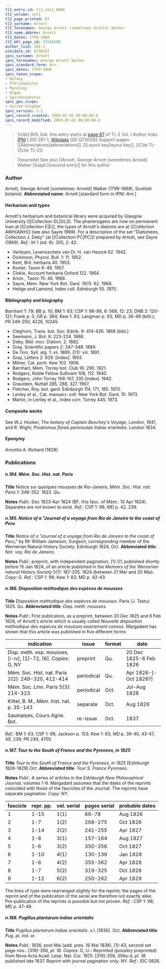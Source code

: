 ```yaml
---
tl2_entry_id: tl2_vol1_0096
tl2_volume: vol1
tl2_page_printed: 67
tl2_surname: Arnott
tl2_forenames: George Arnott (sometimes Arnold) Walker
tl2_name_abbrev: Arnott
tl2_dates: 1799-1868
tl2_bhl_page_id: 33120198
author_lsid: 281-1
wikidata_id: Q730292
ipni_surname: Arnott
ipni_forenames: George Arnott Walker
ipni_standard_form: Arn.
ipni_dates: 1799-1868
ipni_taxon_scope: 
- Botany
- Pteridophytes
- Mycology
- Algae
- Spermatophytes
ipni_geo_scope: 
- United Kingdom
ipni_version: 1.1
ipni_record_created: 2003-07-02 00:00:00.0
ipni_record_modified: 2003-07-02 00:00:00.0
---
```


> [!cite] BHL link: this entry starts at [page 67](https://www.biodiversitylibrary.org/page/33120198) of TL-2 Vol. I
> Author links: [IPNI](https://www.ipni.org/a/281-1) LSID 281-1, [Wikidata](https://www.wikidata.org/wiki/Q730292) QID Q730292
> Support pages: [[Abbreviations|abbreviations]], [[Layout key|layout key]], [[Cite TL-2|cite TL-2]]

> [!example] See also [[Arnott, George Arnott (sometimes Arnold) Walker (Suppl.)|second entry]] for this author

### Author

Arnott, George Arnott \[sometimes: Arnold\] Walker (1799-1868), Scottish botanist. 
**Abbreviated name**: *Arnott* \[standard form in IPNI: *Arn.*\]

#### Herbarium and types

Arnott's herbarium and botanical library were acquired by Glasgow University ([[Collection GL|GL]]). The phanerogams are now on permanent loan at [[Collection E|E]], the types of Arnott's diatoms are at [[Collection AWH|AWH]] (see also Sayre 1969). For a description of the set "Diatomées, Collection J. Deby" (at [[Collection PC|PC]]) prepared by Arnott, see Sayre (1969).
*Ref*.: IH 1 (ed. 6): 355, 2: 42.
- Verleyen, Levensschets van Dr. H. van Heurck 62. 1942.
- Dickinson, Phycol. Bull. 1: 11. 1952.
- Kent, Brit. herbaria 40. 1953.
- Koster, Taxon 6: 49. 1957.
- Clokie, Account herbaria Oxford 122. 1964.
- Anon., Taxon 15: 46. 1966.
- Sayre, Mem. New York Bot. Gard. 19(1): 62. 1969.
- Hedge and Lamond, Index coll. Edinburgh 55. 1970.

#### Bibliography and biography

Barnhart 1: 79; BB p. 10; BM 1: 63; CSP 1: 98-99, 6: 568, 12: 23; DNB 2: 120-121; Frank p. 5; GR p. 384; Kew 1: 83; Langman p. 93; MD p. 36-49 (bibl.); PR 249-250, 4226, 10245.
- Cleghorn, Trans. bot. Soc. Edinb. 9: 414-426. 1868 (bibl.)
- Seemann, J. Bot. 6: 223-224. 1868.
- Deby, Bibl. micr. Diatom. 2. 1882.
- Gray, Scientific papers 2: 347-348. 1889.
- De Toni, Syll. alg. 1: vii. 1889, 2(1): viii. 1891.
- Gray, Letters 2: 829. \[index\]. 1893.
- Milner, Cat. portr. Kew 102. 1906.
- Barnhart, Mem. Torrey bot. Club 16: 290. 1921.
- Rodgers, Noble Fellow Sullivant 108, 112. 1940.
- Rodgers, John Torrey 106-107, 335 \[index\]. 1942.
- Graustein, Nuttall 285, 288, 327. 1967.
- Fletcher, Roy. bot. gard. Edinburgh 114, 171, 185. 1970.
- Lenley et al., Cat. manuscr. coll. New York Bot. Gard. 10. 1973.
- Martin, *in* Lenley et al., Index corr. Torrey 445. 1973.

#### Composite works

See W.J. Hooker, *The botany of Captain Beechey's Voyage*, London, 1841, and R. Wight, *Prodromus florae peninsulae Indiae orientalis*. London 1834.

#### Eponymy

*Arnottia* A. Richard (1828).

### Publications

##### n.184. Mém. Soc. Hist. nat. Paris

**Title**
Notice sur quelques mousses de Rio-Janeiro, *Mém. Soc. Hist. nat. Paris* 1: 346-352. 1823. Qu.

**Notes**
*Publ*.: Dec 1823-Apr 1824 (BF, this fasc. of Mém.: 10 Apr 1824). Separates are not known to exist.
*Ref*.: CSP 1: 98; MD p. 42, 239.

##### n.185. Notice of a "Journal of a voyage from Rio de Janeiro to the coast of Peru

**Title**
*Notice of a "Journal of a voyage from Rio de Janeiro to the coast of Peru*," by Mr William Jameson, Surgeon, corresponding member of the Wernerian Natural History Society. Edinburgh 1824, Oct.
**Abbreviated title**: *Not. voy. Rio de Janeiro*.

**Notes**
*Publ*.: preprint, with independent pagination, \[1\]-21, published shortly before 15 Jan 1824, of an article published in the *Memoirs of the Wernerian natural History Society* 5(1): 187-205. 1824 (between 21 Mar and 20 Mai). *Copy*: G.
*Ref*.: CSP 1: 98; Kew 1: 83; MD p. 42-43.

##### n.186. Disposition méthodique des espèces de mousses

**Title**
*Disposition méthodique des espèces de mousses*. Paris (J. Tastu) 1825. Qu.
**Abbreviated title**: *Disp. méth. mousses*.

**Notes**
*Publ*.: First publication, as a preprint, between 20 Dec 1825 and 6 Feb 1826, of Arnott's article which is usually called *Nouvelle disposition méthodique des espèces de mousses exactement connus*. Margadant has shown that this article was published in five different forms:

|indication	|issue	|format	|date|
|---	|---	|---	|---	|
|Disp. méth. esp. mousses, \[i-iv\], \[1\]-72, \[6\]. Copies: G, NY	|preprint	|Qu.	|20 Dec 1825-6 Feb 1826|
|Mém. Soc. Hist. nat. Paris 2(2): 249-320, 412-414	|periodical	|Qu.	|Apr 1826-\[-Oct 1826?\]|
|Mém. Soc. Linn. Paris 5(3): 214-323	|periodical	|Oct.	|Jul-Aug 1826|
|Kittel, B. M., Mém. hist. nat. p. 35-143	|separate	|Oct.	|Aug 1826|
|Saumaises, Cours Agrie. Bot.	|re-issue	|Oct.	|1837|

*Ref*.: BM 1: 63; CSP 1: 98; Jackson p. 153; Kew 1: 83; MD p. 39-40, 43-47, 49, 239; PR 249, 4705.

##### n.187. Tour to the South of France and the Pyrenees, in 1825

**Title**
*Tour to the South of France and the Pyrenees, in 1825* \[Edinburgh 1826-1829\] Oct.
**Abbreviated title**: *Tour S. France Pyrenees*.

**Notes**
*Publ*.: A series of articles in the *Edinburgh New Philosophical Journal*, volumes 1-6. Margadant assumes that the dates of the reprints coincided with those of the fascicles of the Journal. The reprints have separate pagination. *Copy*: NY.

|fascicle	|repr. pp.	|vol. serial	|pages serial	|probable dates|
|---	|---	|---	|---	|---	|
|1	|1-15	|1(1)	|66-78	|Aug 1826|
|2	|1-7	|1(2)	|268-275	|Oct 1826|
|3	|1-14	|2(2)	|241-255	|Apr 1827|
|4	|1-8	|3(1)	|157-164	|Aug 1827|
|5	|1-6	|3(2)	|350-356	|Oct 1827|
|6	|1-10	|4(1)	|130-139	|Jan 1828|
|7	|1-8	|4(2)	|355-362	|Apr 1828|
|8	|1-7	|5(2)	|319-325	|Oct 1828|
|9	|1-12	|6(2)	|250-262	|Apr 1829|

The lines of type were rearranged slightly for the reprint; the pages of the reprint and of the publication of the serial are therefore not exactly alike. Pre-publication of the reprints is possible but not proven.
*Ref*.: CSP 1: 98; MD p. 47-49.

##### n.188. Pugillus plantarum indiae orientalis

**Title**
*Pugillus plantarum indiae orientalis*. s.l. \[1836\]. Oct.
**Abbreviated title**: *Pug. pl. ind. or.*

**Notes**
*Publ*.: 1836, post Mai (add. pres. 16 Mai 1836), \[1\]-43, second set page nos.: \[319\]-356, *pl. 18. Copies*: G, U.– Reprinted (possibly preprinted) from Nova Acta Acad. Leop. Nat. Cur. 18(1): \[319\]-356, 356a-d, *pl. 18.* published late 1837. Reprint with journal pagination only: NY.
*Ref*.: IDC 5826.

